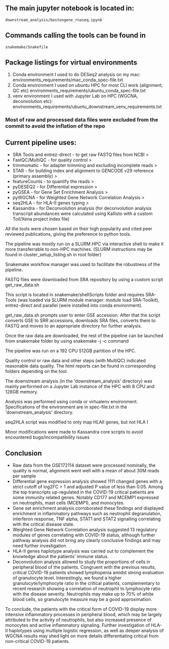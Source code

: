 ## The main jupyter notebook is located in:
    downstream_analysis/bostongene_rnaseq.ipynb
## Commands calling the tools can be found in
    snakemake/Snakefile
## Package listings for virtual environments
1. Conda environment I used to do DESeq2 analysis on my mac:
    environments_requirements/mac_conda_spec-file.txt
2. Conda environment I used on ubuntu HPC for most CLI work (alignment, QC etc)
    environments_requirements/ubuntu_conda_spec-file.txt
3. venv environment I used with Jupyter Lab on HPC (WGCNA, deconvolution etc):
    environments_requirements/ubuntu_downstream_venv_requirements.txt
### Most of raw and processed data files were excluded from the commit to avoid the inflation of the repo
## Current pipeline uses:
- SRA Tools and entrez-direct - to get raw FASTQ files from NCBI >
- FastQC/MultiQC - for quality control >
- trimmomatic - for adapter trimming and excluding incomplete reads >
- STAR - for building index and alignment to GENCODE v29 reference (primary assembly) >
- featureCounts - to quantify the reads >
- pyDESEQ2 - for Differential expression >
- pyGSEA - for Gene Set Enrichment Analysis >
- pyWGCNA - for Weighted Gene Network Correlation Analysis >
- seq2HLA - for HLA-II genes typing >
- Kassandra - for Deconvolution analysis 
(for deconvolution analysis transcript abundances were calculated using Kallisto with a custom Toil/Xena project index file)

All the tools were chosen based on their high popularity and cited peer reviewed publications, giving the preference to python tools.

The pipeline was mostly run on a SLURM HPC via interactive shell to make it more transferrable to non-HPC machines.
(SLURM instructions may be found in cluster_setup_listing.sh in root folder)

Snakemake workflow manager was used to facilitate the robustness of the pipeline.

FASTQ files were downloaded from SRA repository by using a custom script
    get_raw_data.sh

This script is located in snakemake/shellScripts folder and requires SRA-Tools (was loaded via SLURM module manager: module load SRA-Toolkit), entrez-direct and parallel (were installed into conda environment).

get_raw_data.sh prompts user to enter GSE accession. After that the script converts GSE to SRR accessions, downloads SRA files, converts them to FASTQ and moves to an appropriate directory for further analysis.

Once the raw data are downloaded, the rest of the pipeline can be launched from snakemake folder by using
    snakemake -j <jobs> -c <cores> command

The pipeline was run on a 192 CPU 512GB partition of the HPC.

Quality control or raw data and other steps (with MultiQC) indicated reasonable data quality. The html reports can be found in corresponding folders depending on the tool.

The downstream analysis (in the 'downstream_analysis' directory) was mainly performed on a Jupyter Lab instance of the HPC with 8 CPU and 128GB memory.

Analysis was performed using conda or virtualenv environment. Specifications of the environment are in spec-file.txt in the 'downstream_analysis' directory.

seq2HLA script was modified to only map HLAII genes, but not HLA I

Minor modifications were made to Kassandra core scripts to avoid encountered bugs/incompatibility issues 



## Conclusion
- Raw data from the GSE172114 dataset were processed nominally, the quality is normal, alignment went well with a mean of about 30M reads per sample
- Differential gene expression analysis showed 1111 changed genes with a strict cutoff of log2FC > 1 and adjusted P value of less than 0.05. Among the top transcripts up-regulated in the COVID-19 critical patients are some immunity related genes. Notably CD177 and MCEMP1 expressed on neutrophils, mast cells (MCEMP1), and monocytes.
- Gene set enrichment analysis corroborated these findings and displayed enrichment in inflammatory pathways such as neutrophil degranulation, interferon response, TNF alpha, STAT1 and STAT2 signalling correlating with the critical disease state.
- Weighted Gene Network Correlation analysis suggested 13 regulatory modules of genes correlating with COVID-19 status, although further pathway analysis did not bring any clearly conclusive findings and may need further investigation
- HLA-II genes haplotype analysis was carried out to complement the knowledge about the patients' immune status.
- Deconvolution analysis allowed to study the proportions of cells in peripheral blood of the patients. Congruent with the previous results, critical COVID-19 patients showed lymphopenia amidst strong evaluation of granulocyte level. Interestingly, we found a higher granulocyte/lymphocyte ratio in the critical patients, complementary to recent research showing a correlation of neutrophil to lymphocyte ratio with the disease severity. Neutrophils may make up to 70% of white blood cells, so granulocyte measure may be a good approximation.

To conclude, the patients with the critical form of COVID-19 display more intensive inflammatory processes in peripheral blood, which may be largely attributed to the activity of neutrophils, but also increased presence of monocytes and active inflammatory signaling. Further investigation of HLA-II haplotypes using multiple logistic regression, as well as deeper analysis of WGCNA results may shed light on more details differentiating critical from non-critical COVID-19 patients.
